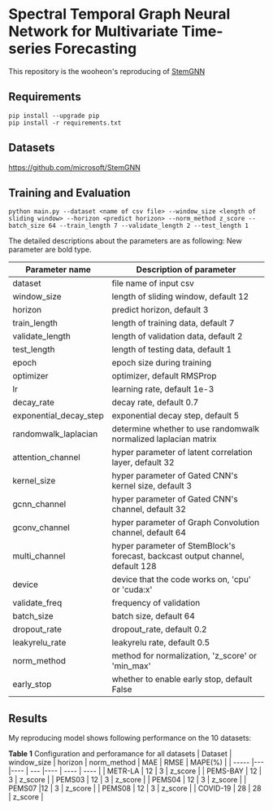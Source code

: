 # Spectral Temporal Graph Neural Network for Multivariate Time-series Forecasting

This repository is the wooheon's reproducing of [StemGNN](https://arxiv.org/abs/2103.07719)



## Requirements


```setup
pip install --upgrade pip
pip install -r requirements.txt
```

## Datasets

https://github.com/microsoft/StemGNN

## Training and Evaluation


```train & evaluate
python main.py --dataset <name of csv file> --window_size <length of sliding window> --horizon <predict horizon> --norm_method z_score --batch_size 64 --train_length 7 --validate_length 2 --test_length 1
```

The detailed descriptions about the parameters are as following:
New parameter are bold type.

| Parameter name | Description of parameter |
| --- | --- |
| dataset | file name of input csv |
| window_size | length of sliding window, default 12 |
| horizon | predict horizon, default 3 |
| train_length | length of training data, default 7 |
| validate_length | length of validation data, default 2 |
| test_length | length of testing data, default 1 |
| epoch | epoch size during training |
| optimizer | optimizer, default RMSProp |
| lr | learning rate, default 1e-3 |
| decay_rate | decay rate, default 0.7 |
| exponential_decay_step | exponential decay step, default 5 |
| randomwalk_laplacian | determine whether to use randomwalk normalized laplacian matrix|
| attention_channel | hyper parameter of latent correlation layer, default 32|
| kernel_size | hyper parameter of Gated CNN's kernel size, default 3|
| gcnn_channel | hyper parameter of Gated CNN's channel, default 32|
| gconv_channel | hyper parameter of Graph Convolution channel, default 64|
| multi_channel | hyper parameter of StemBlock's forecast, backcast output channel, default 128 
| device | device that the code works on, 'cpu' or 'cuda:x' | 
| validate_freq | frequency of validation |
| batch_size | batch size, default 64 |
| dropout_rate | dropout_rate, default 0.2 |
| leakyrelu_rate | leakyrelu rate, default 0.5 |
| norm_method | method for normalization, 'z_score' or 'min_max' |
| early_stop | whether to enable early stop, default False |

## Results

My reproducing model shows following performance on the 10 datasets:

**Table 1** Configuration and perforamance for all datasets
| Dataset | window_size | horizon | norm_method | MAE  | RMSE | MAPE(%) |
| -----   |--- |---- | --- |---- | ---- | ---- |
| METR-LA | 12 | 3 | z_score |
| PEMS-BAY | 12 | 3 | z_score |
| PEMS03 | 12 | 3 | z_score |
| PEMS04 | 12 | 3 | z_score |
| PEMS07 |12 | 3 | z_score |
| PEMS08 | 12 | 3 | z_score |
| COVID-19 | 28 | 28 | z_score |

